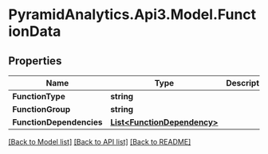 # PyramidAnalytics.Api3.Model.FunctionData

## Properties

Name | Type | Description | Notes
------------ | ------------- | ------------- | -------------
**FunctionType** | **string** |  | [optional] 
**FunctionGroup** | **string** |  | [optional] 
**FunctionDependencies** | [**List&lt;FunctionDependency&gt;**](FunctionDependency.md) |  | [optional] 

[[Back to Model list]](../README.md#documentation-for-models) [[Back to API list]](../README.md#documentation-for-api-endpoints) [[Back to README]](../README.md)

